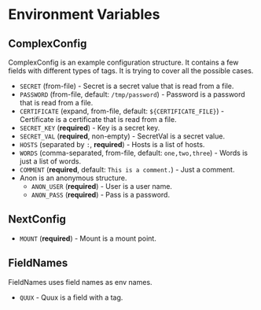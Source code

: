 # Environment Variables

## ComplexConfig

ComplexConfig is an example configuration structure.
It contains a few fields with different types of tags.
It is trying to cover all the possible cases.

 - `SECRET` (from-file) - Secret is a secret value that is read from a file.
 - `PASSWORD` (from-file, default: `/tmp/password`) - Password is a password that is read from a file.
 - `CERTIFICATE` (expand, from-file, default: `${CERTIFICATE_FILE}`) - Certificate is a certificate that is read from a file.
 - `SECRET_KEY` (**required**) - Key is a secret key.
 - `SECRET_VAL` (**required**, non-empty) - SecretVal is a secret value.
 - `HOSTS` (separated by `:`, **required**) - Hosts is a list of hosts.
 - `WORDS` (comma-separated, from-file, default: `one,two,three`) - Words is just a list of words.
 - `COMMENT` (**required**, default: `This is a comment.`) - Just a comment.
 - Anon is an anonymous structure.
   - `ANON_USER` (**required**) - User is a user name.
   - `ANON_PASS` (**required**) - Pass is a password.

## NextConfig

 - `MOUNT` (**required**) - Mount is a mount point.

## FieldNames

FieldNames uses field names as env names.

 - `QUUX` - Quux is a field with a tag.
